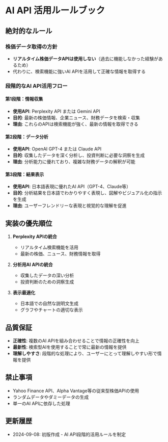 # AI API 活用ルールブック

## 絶対的なルール

### 株価データ取得の方針
- **リアルタイム株価データAPIは使用しない**（過去に機能しなかった経験があるため）
- 代わりに、検索機能に強いAI APIを活用して正確な情報を取得する

### 段階的なAI API活用フロー

#### 第1段階：情報収集
- **使用API**: Perplexity API または Gemini API
- **目的**: 最新の株価情報、企業ニュース、財務データを検索・収集
- **理由**: これらのAPIは検索機能が強く、最新の情報を取得できる

#### 第2段階：データ分析
- **使用API**: OpenAI GPT-4 または Claude API
- **目的**: 収集したデータを深く分析し、投資判断に必要な洞察を生成
- **理由**: 分析能力に優れており、複雑な財務データの解釈が可能

#### 第3段階：結果表示
- **使用API**: 日本語表現に優れたAI API（GPT-4、Claude等）
- **目的**: 分析結果を日本語でわかりやすく表現し、図解やビジュアル化の指示を生成
- **理由**: ユーザーフレンドリーな表現と視覚的な理解を促進

## 実装の優先順位

1. **Perplexity APIの統合**
   - リアルタイム検索機能を活用
   - 最新の株価、ニュース、財務情報を取得

2. **分析用AI APIの統合**
   - 収集したデータの深い分析
   - 投資判断のための洞察生成

3. **表示最適化**
   - 日本語での自然な説明文生成
   - グラフやチャートの適切な表示

## 品質保証

- **正確性**: 複数のAI APIを組み合わせることで情報の正確性を向上
- **最新性**: 検索型AIを使用することで常に最新の情報を提供
- **理解しやすさ**: 段階的な処理により、ユーザーにとって理解しやすい形で情報を提供

## 禁止事項

- Yahoo Finance API、Alpha Vantage等の従来型株価APIの使用
- ランダムデータやダミーデータの生成
- 単一のAI APIに依存した処理

## 更新履歴

- 2024-09-08: 初版作成 - AI API段階的活用ルールを制定
